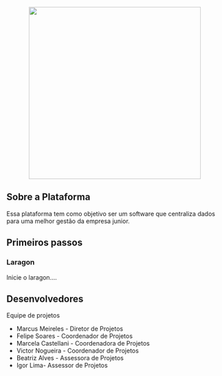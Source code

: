 <p align="center"><img src="https://i.imgur.com/9zQMIXc.png" width="400"></p>



## Sobre a Plataforma

Essa plataforma tem como objetivo ser um software que centraliza dados para uma melhor gestão da empresa junior.


## Primeiros passos

### Laragon
Inicie o laragon....

## Desenvolvedores

Equipe de projetos

- Marcus Meireles - Diretor de Projetos
- Felipe Soares - Coordenador de Projetos
- Marcela Castellani - Coordenadora de Projetos
- Victor Nogueira - Coordenador de Projetos
- Beatriz Alves - Assessora de Projetos
- Igor Lima- Assessor de Projetos
